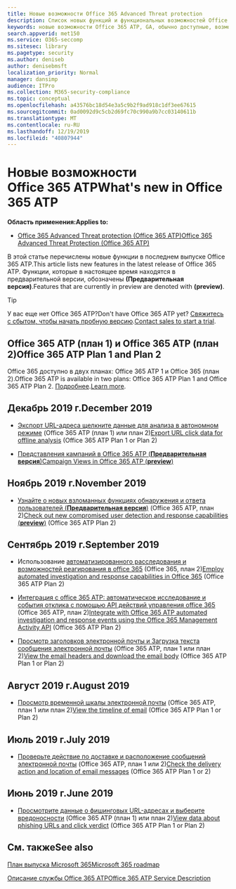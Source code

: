 ```yaml
---
title: Новые возможности Office 365 Advanced Threat protection
description: Список новых функций и функциональных возможностей Office 365 ATP
keywords: новые возможности Office 365 ATP, GA, обычно доступные, возможности, доступные, новые
search.appverid: met150
ms.service: O365-seccomp
ms.sitesec: library
ms.pagetype: security
ms.author: deniseb
author: denisebmsft
localization_priority: Normal
manager: dansimp
audience: ITPro
ms.collection: M365-security-compliance
ms.topic: conceptual
ms.openlocfilehash: a43576bc18d54e3a5c9b2f9ad918c1df3ee67615
ms.sourcegitcommit: 0ad0092d9c5cb2d69fc70c990a9b7cc03140611b
ms.translationtype: MT
ms.contentlocale: ru-RU
ms.lasthandoff: 12/19/2019
ms.locfileid: "40807944"
---
```

# <a name="whats-new-in-office-365-atp"></a><span data-ttu-id="639eb-104">Новые возможности Office 365 ATP</span><span class="sxs-lookup"><span data-stu-id="639eb-104">What's new in Office 365 ATP</span></span>

<span data-ttu-id="639eb-105">**Область применения:**</span><span class="sxs-lookup"><span data-stu-id="639eb-105">**Applies to:**</span></span>

- [<span data-ttu-id="639eb-106">Office 365 Advanced Threat protection (Office 365 ATP)</span><span class="sxs-lookup"><span data-stu-id="639eb-106">Office 365 Advanced Threat Protection (Office 365 ATP)</span></span>](office-365-atp.md)

<span data-ttu-id="639eb-107">В этой статье перечислены новые функции в последнем выпуске Office 365 ATP.</span><span class="sxs-lookup"><span data-stu-id="639eb-107">This article lists new features in the latest release of Office 365 ATP.</span></span> <span data-ttu-id="639eb-108">Функции, которые в настоящее время находятся в предварительной версии, обозначены **(Предварительная версия)**.</span><span class="sxs-lookup"><span data-stu-id="639eb-108">Features that are currently in preview are denoted with **(preview)**.</span></span>

> [!TIP]
> <span data-ttu-id="639eb-109">У вас еще нет Office 365 ATP?</span><span class="sxs-lookup"><span data-stu-id="639eb-109">Don't have Office 365 ATP yet?</span></span> <span data-ttu-id="639eb-110">[Свяжитесь с сбытом, чтобы начать пробную версию](https://go.microsoft.com/fwlink/p/?LinkId=518644).</span><span class="sxs-lookup"><span data-stu-id="639eb-110">[Contact sales to start a trial](https://go.microsoft.com/fwlink/p/?LinkId=518644).</span></span>

## <a name="office-365-atp-plan-1-and-plan-2"></a><span data-ttu-id="639eb-111">Office 365 ATP (план 1) и Office 365 ATP (план 2)</span><span class="sxs-lookup"><span data-stu-id="639eb-111">Office 365 ATP Plan 1 and Plan 2</span></span>

<span data-ttu-id="639eb-112">Office 365 доступно в двух планах: Office 365 ATP 1 и Office 365 (план 2).</span><span class="sxs-lookup"><span data-stu-id="639eb-112">Office 365 ATP is available in two plans: Office 365 ATP Plan 1 and Office 365 ATP Plan 2.</span></span> <span data-ttu-id="639eb-113">[Подробнее](office-365-atp.md#office-365-atp-plan-1-and-plan-2).</span><span class="sxs-lookup"><span data-stu-id="639eb-113">[Learn more](office-365-atp.md#office-365-atp-plan-1-and-plan-2).</span></span>

## <a name="december-2019"></a><span data-ttu-id="639eb-114">Декабрь 2019 г.</span><span class="sxs-lookup"><span data-stu-id="639eb-114">December 2019</span></span>

- <span data-ttu-id="639eb-115">[Экспорт URL-адреса щелкните данные для анализа в автономном режиме](threat-explorer.md#new-features-in-threat-explorer-and-real-time-detections) (Office 365 ATP (план 1) или план 2)</span><span class="sxs-lookup"><span data-stu-id="639eb-115">[Export URL click data for offline analysis](threat-explorer.md#new-features-in-threat-explorer-and-real-time-detections) (Office 365 ATP Plan 1 or Plan 2)</span></span>

- [<span data-ttu-id="639eb-116">Представления кампаний в Office 365 ATP (**Предварительная версия**)</span><span class="sxs-lookup"><span data-stu-id="639eb-116">Campaign Views in Office 365 ATP (**preview**)</span></span>](campaigns.md)

## <a name="november-2019"></a><span data-ttu-id="639eb-117">Ноябрь 2019 г.</span><span class="sxs-lookup"><span data-stu-id="639eb-117">November 2019</span></span>

- <span data-ttu-id="639eb-118">[Узнайте о новых взломанных функциях обнаружения и ответа пользователей (**Предварительная версия**)](https://techcommunity.microsoft.com/t5/Security-Privacy-and-Compliance/Speed-up-time-to-detect-and-respond-to-user-compromise-and-limit/ba-p/977053) (Office 365 ATP, план 2)</span><span class="sxs-lookup"><span data-stu-id="639eb-118">[Check out new compromised user detection and response capabilities (**preview**)](https://techcommunity.microsoft.com/t5/Security-Privacy-and-Compliance/Speed-up-time-to-detect-and-respond-to-user-compromise-and-limit/ba-p/977053) (Office 365 ATP Plan 2)</span></span>

## <a name="september-2019"></a><span data-ttu-id="639eb-119">Сентябрь 2019 г.</span><span class="sxs-lookup"><span data-stu-id="639eb-119">September 2019</span></span>

- <span data-ttu-id="639eb-120">Использование [автоматизированного расследования и возможностей реагирования в office 365](automated-investigation-response-office.md) (Office 365, план 2)</span><span class="sxs-lookup"><span data-stu-id="639eb-120">[Employ automated investigation and response capabilities in Office 365](automated-investigation-response-office.md) (Office 365 ATP Plan 2)</span></span>

- <span data-ttu-id="639eb-121">[Интеграция с office 365 ATP: автоматическое исследование и события отклика с помощью API действий управления office 365](https://docs.microsoft.com/office/office-365-management-api/office-365-management-activity-api-schema#office-365-advanced-threat-protection-and-threat-investigation-and-response-schema) (Office 365 ATP, план 2)</span><span class="sxs-lookup"><span data-stu-id="639eb-121">[Integrate with Office 365 ATP automated investigation and response events using the Office 365 Management Activity API](https://docs.microsoft.com/office/office-365-management-api/office-365-management-activity-api-schema#office-365-advanced-threat-protection-and-threat-investigation-and-response-schema) (Office 365 ATP Plan 2)</span></span>

- <span data-ttu-id="639eb-122">[Просмотр заголовков электронной почты и Загрузка текста сообщения электронной почты](investigate-malicious-email-that-was-delivered.md#view-the-email-headers-and-download-the-email-body) (Office 365 ATP, план 1 или план 2)</span><span class="sxs-lookup"><span data-stu-id="639eb-122">[View the email headers and download the email body](investigate-malicious-email-that-was-delivered.md#view-the-email-headers-and-download-the-email-body) (Office 365 ATP Plan 1 or Plan 2)</span></span>

## <a name="august-2019"></a><span data-ttu-id="639eb-123">Август 2019 г.</span><span class="sxs-lookup"><span data-stu-id="639eb-123">August 2019</span></span>

- <span data-ttu-id="639eb-124">[Просмотр временной шкалы электронной почты](investigate-malicious-email-that-was-delivered.md#view-the-timeline-of-your-email) (Office 365 ATP, план 1 или план 2)</span><span class="sxs-lookup"><span data-stu-id="639eb-124">[View the timeline of email](investigate-malicious-email-that-was-delivered.md#view-the-timeline-of-your-email) (Office 365 ATP Plan 1 or Plan 2)</span></span>

## <a name="july-2019"></a><span data-ttu-id="639eb-125">Июль 2019 г.</span><span class="sxs-lookup"><span data-stu-id="639eb-125">July 2019</span></span>

- <span data-ttu-id="639eb-126">[Проверьте действие по доставке и расположение сообщений электронной почты](investigate-malicious-email-that-was-delivered.md#check-the-delivery-action-and-location) (Office 365 ATP, план 1 или 2)</span><span class="sxs-lookup"><span data-stu-id="639eb-126">[Check the delivery action and location of email messages](investigate-malicious-email-that-was-delivered.md#check-the-delivery-action-and-location) (Office 365 ATP Plan 1 or 2)</span></span>

## <a name="june-2019"></a><span data-ttu-id="639eb-127">Июнь 2019 г.</span><span class="sxs-lookup"><span data-stu-id="639eb-127">June 2019</span></span>

- <span data-ttu-id="639eb-128">[Просмотрите данные о фишинговых URL-адресах и выберите вредоносности](threat-explorer.md#view-data-about-phishing-urls-and-click-verdict) (Office 365 ATP (план 1) или план 2)</span><span class="sxs-lookup"><span data-stu-id="639eb-128">[View data about phishing URLs and click verdict](threat-explorer.md#view-data-about-phishing-urls-and-click-verdict) (Office 365 ATP Plan 1 or Plan 2)</span></span>

## <a name="see-also"></a><span data-ttu-id="639eb-129">См. также</span><span class="sxs-lookup"><span data-stu-id="639eb-129">See also</span></span>

[<span data-ttu-id="639eb-130">План выпуска Microsoft 365</span><span class="sxs-lookup"><span data-stu-id="639eb-130">Microsoft 365 roadmap</span></span>](https://www.microsoft.com/microsoft-365/roadmap)

[<span data-ttu-id="639eb-131">Описание службы Office 365 ATP</span><span class="sxs-lookup"><span data-stu-id="639eb-131">Office 365 ATP Service Description</span></span>](https://docs.microsoft.com/office365/servicedescriptions/office-365-advanced-threat-protection-service-description)
